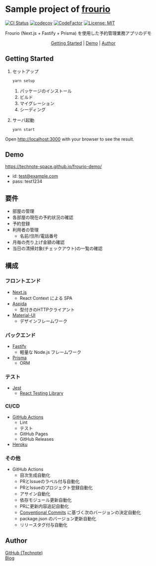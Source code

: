 # Sample project of [frourio](https://github.com/frouriojs/frourio)

[![CI Status](https://github.com/technote-space/frourio-demo/workflows/CI/badge.svg)](https://github.com/technote-space/frourio-demo/actions)
[![codecov](https://codecov.io/gh/technote-space/frourio-demo/branch/main/graph/badge.svg)](https://codecov.io/gh/technote-space/frourio-demo)
[![CodeFactor](https://www.codefactor.io/repository/github/technote-space/frourio-demo/badge)](https://www.codefactor.io/repository/github/technote-space/frourio-demo)
[![License: MIT](https://img.shields.io/badge/License-MIT-blue.svg)](https://github.com/technote-space/frourio-demo/blob/main/LICENSE)

Frourio (Next.js + Fastify + Prisma) を使用した予約管理業務アプリのデモ

<!-- START doctoc generated TOC please keep comment here to allow auto update -->
<!-- DON'T EDIT THIS SECTION, INSTEAD RE-RUN doctoc TO UPDATE -->
<!-- param::isFolding::false:: -->
<!-- param::isNotitle::true:: -->
<!-- param::isCustomMode::true:: -->

<p align="center">
<a href="#getting-started">Getting Started</a>
<span>|</span>
<a href="#demo">Demo</a>
<span>|</span>
<a href="#author">Author</a>
</p>

<!-- END doctoc generated TOC please keep comment here to allow auto update -->

## Getting Started

1. セットアップ
   ```bash
   yarn setup
   ```

   1. パッケージのインストール
   1. ビルド
   1. マイグレーション
   1. シーディング

1. サーバ起動
   ```bash
   yarn start
   ```

Open [http://localhost:3000](http://localhost:3000) with your browser to see the result.

## Demo
https://technote-space.github.io/frourio-demo/

* id: test@example.com
* pass: test1234

## 要件
* 部屋の管理
* 各部屋の現在の予約状況の確認
* 予約登録
* 利用者の管理
  * 名前/住所/電話番号
* 月毎の売り上げ金額の確認
* 当日の清掃対象(チェックアウト)の一覧の確認

## 構成
### フロントエンド
* [Next.js](https://nextjs.org/)
  * React Context による SPA
* [Aspida](https://github.com/aspida/aspida)
  * 型付きのHTTPクライアント
* [Material-UI](https://material-ui.com/)
  * デザインフレームワーク

### バックエンド
* [Fastify](https://www.fastify.io/)
  * 軽量な Node.js フレームワーク
* [Prisma](https://www.prisma.io/)
  * ORM

### テスト
* [Jest](https://jestjs.io/ja/)
  * [React Testing Library](https://testing-library.com/docs/react-testing-library/intro/)

### CI/CD
* [GitHub Actions](https://github.co.jp/features/actions)
  * Lint
  * テスト
  * GitHub Pages
  * GitHub Releases
* [Heroku](https://jp.heroku.com/)

### その他
* GitHub Actions
  * 目次生成自動化
  * PRとIssueのラベル付与自動化
  * PRとIssueのプロジェクト登録自動化
  * アサイン自動化
  * 依存モジュール更新自動化
  * PRに更新内容追記自動化
  * [Conventional Commits](https://www.conventionalcommits.org/ja/v1.0.0-beta.4/) に基づく次のバージョンの決定自動化
  * package.json のバージョン更新自動化
  * リリースタグ付与自動化

## Author
[GitHub (Technote)](https://github.com/technote-space)  
[Blog](https://technote.space)
